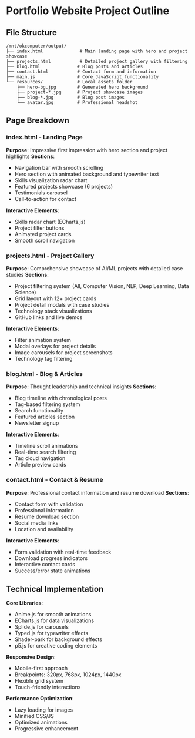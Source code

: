 # Portfolio Website Project Outline

## File Structure
```
/mnt/okcomputer/output/
├── index.html              # Main landing page with hero and project showcase
├── projects.html           # Detailed project gallery with filtering
├── blog.html              # Blog posts and articles
├── contact.html           # Contact form and information
├── main.js                # Core JavaScript functionality
└── resources/             # Local assets folder
    ├── hero-bg.jpg        # Generated hero background
    ├── project-*.jpg      # Project showcase images
    ├── blog-*.jpg         # Blog post images
    └── avatar.jpg         # Professional headshot
```

## Page Breakdown

### index.html - Landing Page
**Purpose**: Impressive first impression with hero section and project highlights
**Sections**:
- Navigation bar with smooth scrolling
- Hero section with animated background and typewriter text
- Skills visualization radar chart
- Featured projects showcase (6 projects)
- Testimonials carousel
- Call-to-action for contact

**Interactive Elements**:
- Skills radar chart (ECharts.js)
- Project filter buttons
- Animated project cards
- Smooth scroll navigation

### projects.html - Project Gallery
**Purpose**: Comprehensive showcase of AI/ML projects with detailed case studies
**Sections**:
- Project filtering system (All, Computer Vision, NLP, Deep Learning, Data Science)
- Grid layout with 12+ project cards
- Project detail modals with case studies
- Technology stack visualizations
- GitHub links and live demos

**Interactive Elements**:
- Filter animation system
- Modal overlays for project details
- Image carousels for project screenshots
- Technology tag filtering

### blog.html - Blog & Articles
**Purpose**: Thought leadership and technical insights
**Sections**:
- Blog timeline with chronological posts
- Tag-based filtering system
- Search functionality
- Featured articles section
- Newsletter signup

**Interactive Elements**:
- Timeline scroll animations
- Real-time search filtering
- Tag cloud navigation
- Article preview cards

### contact.html - Contact & Resume
**Purpose**: Professional contact information and resume download
**Sections**:
- Contact form with validation
- Professional information
- Resume download section
- Social media links
- Location and availability

**Interactive Elements**:
- Form validation with real-time feedback
- Download progress indicators
- Interactive contact cards
- Success/error state animations

## Technical Implementation

**Core Libraries**:
- Anime.js for smooth animations
- ECharts.js for data visualizations
- Splide.js for carousels
- Typed.js for typewriter effects
- Shader-park for background effects
- p5.js for creative coding elements

**Responsive Design**:
- Mobile-first approach
- Breakpoints: 320px, 768px, 1024px, 1440px
- Flexible grid system
- Touch-friendly interactions

**Performance Optimization**:
- Lazy loading for images
- Minified CSS/JS
- Optimized animations
- Progressive enhancement